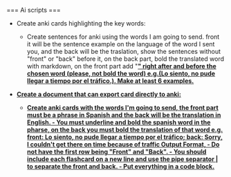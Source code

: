 === Ai scripts ===

- Create anki cards highlighting the key words:
    - Create sentences for anki using the words I am going to send. front it will be the sentence example on the language of the word I sent you, and the back will be the traslation, show the sentences without "front" or "back" before it, on the back part, bold the translated word with markdown, on the front part add "<b><u>" right after and before the chosen word (please, not bold the word) e.g.(<u><b>Lo siento</b></u>, no pude llegar a tiempo por el tráfico.). Make at least 6 examples.

- Create a document that can export card directly to anki:
    - Create anki cards with the words I'm going to send, the front part must be a phrase in Spanish and the back will be the translation in English. - You must underline and bold the spanish word in the pharse, on the back you must bold the translation of that word e.g. front: <u><b>Lo siento</b></u>, no pude llegar a tiempo por el tráfico; back: <b>Sorry</b>, I couldn't get there on time because of traffic Output Format, - Do not have the first row being "Front" and "Back". - You should include each flashcard on a new line and use the pipe separator | to separate the front and back. - Put everything in a code block.
